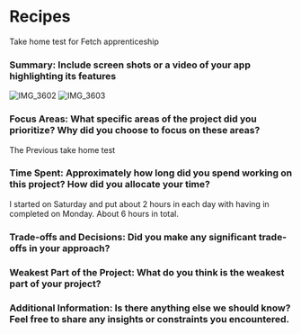 # Recipes
Take home test for Fetch apprenticeship


### Summary: Include screen shots or a video of your app highlighting its features

![IMG_3602](https://github.com/user-attachments/assets/9e6d5e16-3383-4eef-bdfe-bba312daf363)
![IMG_3603](https://github.com/user-attachments/assets/93840b33-4d7f-4605-9fb7-f57fc02daca6)


### Focus Areas: What specific areas of the project did you prioritize? Why did you choose to focus on these areas?

The Previous take home test 

### Time Spent: Approximately how long did you spend working on this project? How did you allocate your time?

I started on Saturday and put about 2 hours in each day with having in completed on Monday. About 6 hours in total.

### Trade-offs and Decisions: Did you make any significant trade-offs in your approach?



### Weakest Part of the Project: What do you think is the weakest part of your project?

### Additional Information: Is there anything else we should know? Feel free to share any insights or constraints you encountered.
